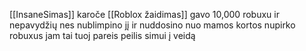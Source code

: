 [[InsaneSimas]] karoče [[Roblox žaidimas]] gavo 10,000 robuxu ir nepavydžių nes nublimpino jį ir nuddosino nuo mamos kortos nupirko robuxus jam tai tuoj pareis peilis simui į veidą
